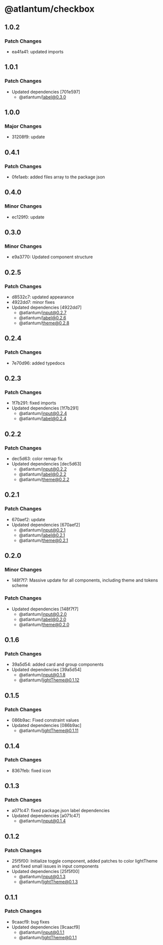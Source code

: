 # @atlantum/checkbox

## 1.0.2

### Patch Changes

-   ea4fa41: updated imports

## 1.0.1

### Patch Changes

-   Updated dependencies [701e597]
    -   @atlantum/label@0.3.0

## 1.0.0

### Major Changes

-   31208f9: update

## 0.4.1

### Patch Changes

-   0fe1aeb: added files array to the package json

## 0.4.0

### Minor Changes

-   ec129f0: update

## 0.3.0

### Minor Changes

-   e9a3770: Updated component structure

## 0.2.5

### Patch Changes

-   d8532c7: updated appearance
-   4922dd7: minor fixes
-   Updated dependencies [4922dd7]
    -   @atlantum/input@0.2.7
    -   @atlantum/label@0.2.6
    -   @atlantum/theme@0.2.8

## 0.2.4

### Patch Changes

-   7e70d96: added typedocs

## 0.2.3

### Patch Changes

-   1f7b291: fixed imports
-   Updated dependencies [1f7b291]
    -   @atlantum/input@0.2.4
    -   @atlantum/label@0.2.4

## 0.2.2

### Patch Changes

-   dec5d63: color remap fix
-   Updated dependencies [dec5d63]
    -   @atlantum/input@0.2.2
    -   @atlantum/label@0.2.2
    -   @atlantum/theme@0.2.2

## 0.2.1

### Patch Changes

-   670aef2: update
-   Updated dependencies [670aef2]
    -   @atlantum/input@0.2.1
    -   @atlantum/label@0.2.1
    -   @atlantum/theme@0.2.1

## 0.2.0

### Minor Changes

-   148f7f7: Massive update for all components, including theme and tokens scheme

### Patch Changes

-   Updated dependencies [148f7f7]
    -   @atlantum/input@0.2.0
    -   @atlantum/label@0.2.0
    -   @atlantum/theme@0.2.0

## 0.1.6

### Patch Changes

-   39a5d54: added card and group components
-   Updated dependencies [39a5d54]
    -   @atlantum/input@0.1.8
    -   @atlantum/lightTheme@0.1.12

## 0.1.5

### Patch Changes

-   086b9ac: Fixed constraint values
-   Updated dependencies [086b9ac]
    -   @atlantum/lightTheme@0.1.11

## 0.1.4

### Patch Changes

-   8367feb: fixed icon

## 0.1.3

### Patch Changes

-   a071c47: fixed package.json label dependencies
-   Updated dependencies [a071c47]
    -   @atlantum/input@0.1.4

## 0.1.2

### Patch Changes

-   25f5f00: Initialize toggle component, added patches to color lightTheme and fixed small issues in input components
-   Updated dependencies [25f5f00]
    -   @atlantum/input@0.1.3
    -   @atlantum/lightTheme@0.1.3

## 0.1.1

### Patch Changes

-   9caacf9: bug fixes
-   Updated dependencies [9caacf9]
    -   @atlantum/input@0.1.1
    -   @atlantum/lightTheme@0.1.1

